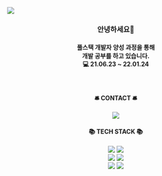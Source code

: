 <img src="https://capsule-render.vercel.app/api?type=soft&color=auto&height=150&section=header&text=Minju%20Kim&fontSize=90&animation=twinkling" />

<h3 align="center">안녕하세요👋</h3><h4 align="center">풀스택 개발자 양성 과정을 통해<br> 개발 공부를 하고 있습니다. <br> 💻 21.06.23 ~ 22.01.24</h4>
<br>

<h4 align="center"> 🛎️ CONTACT 🛎️ </h4>

<p align="center">
<a href="mailto:dooroojoo@kakao.com"><img src="https://img.shields.io/badge/KakaoMail-FFCD00?style=flat-square&logo=KakaoTalk&logoColor=white"/></a>
</p>

<h4 align="center">📚 TECH STACK 📚 </h4>
<p align="center">
<img src="https://img.shields.io/badge/-Java-%23007396?style=flat-square&logo=Java&logoColor=white"/>
<img src="https://img.shields.io/badge/-Oracle-%23F80000?style=flat-square&logo=Oracle&logoColor=white"/><br>
<img src="https://img.shields.io/badge/-HTML5-%23E34F26?style=flat-square&logo=HTML5&logoColor=white"/>
<img src="https://img.shields.io/badge/-CSS3-%231572B6?style=flat-square&logo=CSS3&logoColor=white"/><br>
<img src="https://img.shields.io/badge/-JavaScript-%23F7DF1E?style=flat-square&logo=JavaScript&logoColor=white"/>
  <img src="https://img.shields.io/badge/-jQuery-%0769AD?style=flat-square&logo=jQuery&logoColor=white"/>

